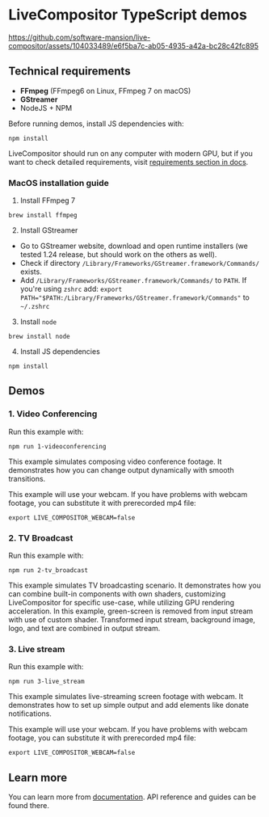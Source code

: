 # LiveCompositor TypeScript demos

https://github.com/software-mansion/live-compositor/assets/104033489/e6f5ba7c-ab05-4935-a42a-bc28c42fc895

## Technical requirements

- **FFmpeg** (FFmpeg6 on Linux, FFmpeg 7 on macOS)
- **GStreamer**
- NodeJS + NPM

Before running demos, install JS dependencies with:

```console
npm install
```
LiveCompositor should run on any computer with modern GPU, but if you want to check detailed requirements, visit [requirements section in docs](https://compositor.live/docs/deployment/requirements).

### MacOS installation guide

1. Install FFmpeg 7
```console
brew install ffmpeg
```

2. Install GStreamer

- Go to GStreamer website, download and open runtime installers (we tested 1.24 release, but should work on the others as well).
- Check if directory `/Library/Frameworks/GStreamer.framework/Commands/` exists.
- Add `/Library/Frameworks/GStreamer.framework/Commands/` to `PATH`.
If you're using `zshrc` add: `export PATH="$PATH:/Library/Frameworks/GStreamer.framework/Commands"` to `~/.zshrc`

3. Install `node`

```console
brew install node
```

4. Install JS dependencies

```console
npm install
```

## Demos

### 1. Video Conferencing

Run this example with:

```console
npm run 1-videoconferencing
```

This example simulates composing video conference footage.
It demonstrates how you can change output dynamically with smooth transitions.

This example will use your webcam. If you have problems with webcam footage, you can substitute it with prerecorded mp4 file:

```console
export LIVE_COMPOSITOR_WEBCAM=false
```

### 2. TV Broadcast

Run this example with:

```console
npm run 2-tv_broadcast
```

This example simulates TV broadcasting scenario.
It demonstrates how you can combine built-in components with own shaders, customizing LiveCompositor for specific use-case, while utilizing GPU rendering acceleration.
In this example, green-screen is removed from input stream with use of custom shader. Transformed input stream, background image, logo, and text are combined in output stream.

### 3. Live stream

Run this example with:

```console
npm run 3-live_stream
```

This example simulates live-streaming screen footage with webcam.
It demonstrates how to set up simple output and add elements like donate notifications.

This example will use your webcam. If you have problems with webcam footage, you can substitute it with prerecorded mp4 file:

```console
export LIVE_COMPOSITOR_WEBCAM=false
```

## Learn more

You can learn more from [documentation](https://compositor.live/docs/intro).
API reference and guides can be found there.
